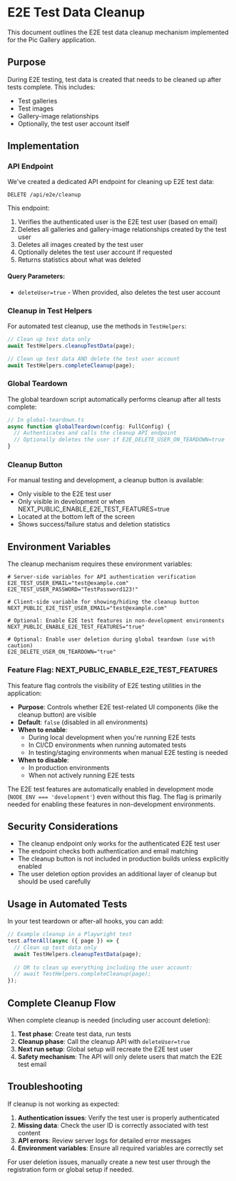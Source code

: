 # E2E Test Data Cleanup

This document outlines the E2E test data cleanup mechanism implemented for the Pic Gallery application.

## Purpose

During E2E testing, test data is created that needs to be cleaned up after tests complete. This includes:
- Test galleries
- Test images
- Gallery-image relationships
- Optionally, the test user account itself

## Implementation

### API Endpoint

We've created a dedicated API endpoint for cleaning up E2E test data:

```
DELETE /api/e2e/cleanup
```

This endpoint:
1. Verifies the authenticated user is the E2E test user (based on email)
2. Deletes all galleries and gallery-image relationships created by the test user
3. Deletes all images created by the test user
4. Optionally deletes the test user account if requested
5. Returns statistics about what was deleted

#### Query Parameters:

- `deleteUser=true` - When provided, also deletes the test user account

### Cleanup in Test Helpers

For automated test cleanup, use the methods in `TestHelpers`:

```typescript
// Clean up test data only
await TestHelpers.cleanupTestData(page);

// Clean up test data AND delete the test user account
await TestHelpers.completeCleanup(page);
```

### Global Teardown

The global teardown script automatically performs cleanup after all tests complete:

```typescript
// In global-teardown.ts
async function globalTeardown(config: FullConfig) {
  // Authenticates and calls the cleanup API endpoint
  // Optionally deletes the user if E2E_DELETE_USER_ON_TEARDOWN=true
}
```

### Cleanup Button

For manual testing and development, a cleanup button is available:
- Only visible to the E2E test user
- Only visible in development or when NEXT_PUBLIC_ENABLE_E2E_TEST_FEATURES=true
- Located at the bottom left of the screen
- Shows success/failure status and deletion statistics

## Environment Variables

The cleanup mechanism requires these environment variables:

```
# Server-side variables for API authentication verification
E2E_TEST_USER_EMAIL="test@example.com"
E2E_TEST_USER_PASSWORD="TestPassword123!"

# Client-side variable for showing/hiding the cleanup button
NEXT_PUBLIC_E2E_TEST_USER_EMAIL="test@example.com"

# Optional: Enable E2E test features in non-development environments
NEXT_PUBLIC_ENABLE_E2E_TEST_FEATURES="true"

# Optional: Enable user deletion during global teardown (use with caution)
E2E_DELETE_USER_ON_TEARDOWN="true"
```

### Feature Flag: NEXT_PUBLIC_ENABLE_E2E_TEST_FEATURES

This feature flag controls the visibility of E2E testing utilities in the application:

- **Purpose**: Controls whether E2E test-related UI components (like the cleanup button) are visible
- **Default**: `false` (disabled in all environments)
- **When to enable**: 
  - During local development when you're running E2E tests
  - In CI/CD environments when running automated tests
  - In testing/staging environments when manual E2E testing is needed
- **When to disable**:
  - In production environments
  - When not actively running E2E tests

The E2E test features are automatically enabled in development mode (`NODE_ENV === 'development'`) even without this flag. The flag is primarily needed for enabling these features in non-development environments.

## Security Considerations

- The cleanup endpoint only works for the authenticated E2E test user
- The endpoint checks both authentication and email matching
- The cleanup button is not included in production builds unless explicitly enabled
- The user deletion option provides an additional layer of cleanup but should be used carefully

## Usage in Automated Tests

In your test teardown or after-all hooks, you can add:

```typescript
// Example cleanup in a Playwright test
test.afterAll(async ({ page }) => {
  // Clean up test data only
  await TestHelpers.cleanupTestData(page);
  
  // OR to clean up everything including the user account:
  // await TestHelpers.completeCleanup(page);
});
```

## Complete Cleanup Flow

When complete cleanup is needed (including user account deletion):

1. **Test phase**: Create test data, run tests
2. **Cleanup phase**: Call the cleanup API with `deleteUser=true`
3. **Next run setup**: Global setup will recreate the E2E test user
4. **Safety mechanism**: The API will only delete users that match the E2E test email

## Troubleshooting

If cleanup is not working as expected:

1. **Authentication issues**: Verify the test user is properly authenticated
2. **Missing data**: Check the user ID is correctly associated with test content
3. **API errors**: Review server logs for detailed error messages
4. **Environment variables**: Ensure all required variables are correctly set

For user deletion issues, manually create a new test user through the registration form or global setup if needed.
